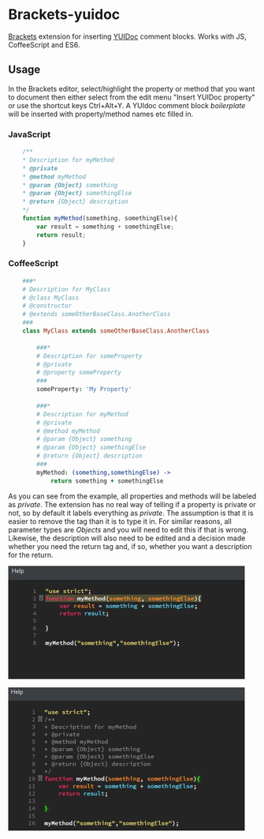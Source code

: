 # Brackets-yuidoc


[Brackets](http://brackets.io/) extension for inserting [YUIDoc](http://yui.github.io/yuidoc/syntax/) comment blocks. Works with JS, CoffeeScript and ES6.

## Usage


In the Brackets editor, select/highlight the property or method that you want to document then either select from the edit menu "Insert YUIDoc property" or use the shortcut keys Ctrl+Alt+Y. A YUIdoc comment block *boilerplate* will be inserted with property/method names etc filled in.

### JavaScript
```js
	/**
	* Description for myMethod
	* @private
	* @method myMethod
	* @param {Object} something
	* @param {Object} somethingElse
	* @return {Object} description
	*/
	function myMethod(something, somethingElse){
		var result = something + somethingElse;
		return result;	
	}
```
### CoffeeScript
```coffee
	###*
	# Description for MyClass
	# @class MyClass
	# @constructor
	# @extends someOtherBaseClass.AnotherClass
	###
	class MyClass extends someOtherBaseClass.AnotherClass
	
		###*
		# Description for someProperty
		# @private
		# @property someProperty
		###
		someProperty: 'My Property'
	
		###*
		# Description for myMethod
		# @private
		# @method myMethod
		# @param {Object} something
		# @param {Object} somethingElse
		# @return {Object} description
		###
		myMethod: (something,somethingElse) ->
			return something + somethingElse
```

As you can see from the example, all properties and methods will be labeled as *private*. The extension has no real way of telling if a property is private or not, so by default it labels everything as *private*. The assumption is that it is easier to remove the tag than it is to type it in. For similar reasons, all parameter types are *Objects* and you will need to edit this if that is wrong. Likewise, the description will also need to be edited and a decision made whether you need the return tag and, if so, whether you want a description for the return.


![Screenshot 1](https://raw.githubusercontent.com/SteveMcArthur/brackets-yuidoc/master/screenshot1.jpg)

![Screenshot 2](https://raw.githubusercontent.com/SteveMcArthur/brackets-yuidoc/master/screenshot2.jpg)
